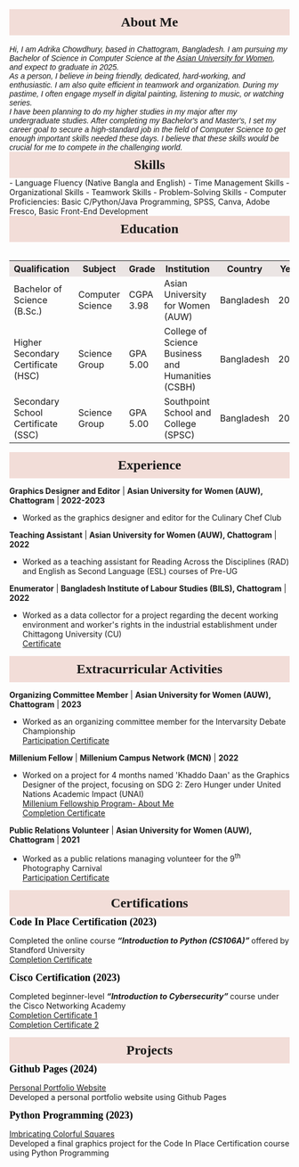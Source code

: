 <div style= "font-family: Garamond; font-size: 170%; background-color: #f2ddd8; text-align: center; padding: 10px;"> <strong> About Me </strong> </div>
 <br>
  <i style= "font-family: Arial;">
    Hi, I am Adrika Chowdhury, based in Chattogram, Bangladesh. I am pursuing my Bachelor of Science in Computer Science at the <a href="https://asian-university.org/">Asian University for Women</a>, and expect to graduate in 2025.<br>As a person, I believe in being friendly, dedicated, hard-working, and enthusiastic. I am also quite efficient in teamwork and organization. During my pastime, I often engage myself in digital painting, listening to music, or watching series.<br>I have been planning to do my higher studies in my major after my undergraduate studies. After completing my Bachelor's and Master's, I set my career goal to secure a high-standard job in the field of Computer Science to get enough important skills needed these days. I believe that these skills would be crucial for me to compete in the challenging world.</i>
<br>
<div style= "font-family: Garamond; font-size: 170%; background-color: #f2ddd8; text-align: center; padding: 10px;"> <strong> Skills </strong> </div>
- Language Fluency (Native Bangla and English)
- Time Management Skills
- Organizational Skills
- Teamwork Skills
- Problem-Solving Skills
- Computer Proficiencies: Basic C/Python/Java Programming, SPSS, Canva, Adobe Fresco, Basic Front-End Development
<br>
<div style= "font-family: Garamond; font-size: 170%; background-color: #f2ddd8; text-align: center; padding: 10px;"> <strong> Education </strong> </div>
<br>
<table>
 <tr>
    <th style = "background-color: #ebe5e4;">Qualification</th>
    <th style = "background-color: #ebe5e4;">Subject</th>
    <th style = "background-color: #ebe5e4;">Grade</th>
    <th style = "background-color: #ebe5e4;">Institution</th>
    <th style = "background-color: #ebe5e4;">Country</th>
    <th style = "background-color: #ebe5e4;">Year</th>
  </tr>
  <tr>
   <td>Bachelor of Science (B.Sc.)</td>
   <td>Computer Science</td>
   <td>CGPA 3.98</td>
   <td>Asian University for Women (AUW)</td>
   <td>Bangladesh</td>
   <td>2025</td>
  </tr>
  <tr>
   <td>Higher Secondary Certificate (HSC)</td>
   <td>Science Group</td>
   <td>GPA 5.00</td>
   <td>College of Science Business and Humanities (CSBH)</td>
   <td>Bangladesh</td>
   <td>2020</td>
  </tr>
  <tr>
   <td>Secondary School Certificate (SSC)</td>
   <td>Science Group</td>
   <td>GPA 5.00</td>
   <td>Southpoint School and College (SPSC)</td>
   <td>Bangladesh</td>
   <td>2018</td>
  </tr>
</table>

<div style= "font-family: Garamond; font-size: 170%; background-color: #f2ddd8; text-align: center; padding: 10px;"> <strong> Experience </strong> </div>

**Graphics Designer and Editor** | **Asian University for Women (AUW), Chattogram** | **2022-2023**
- Worked as the graphics designer and editor for the Culinary Chef Club

**Teaching Assistant** | **Asian University for Women (AUW), Chattogram** | **2022**
- Worked as a teaching assistant for Reading Across the Disciplines (RAD) and English as Second Language (ESL) courses of Pre-UG

**Enumerator** | **Bangladesh Institute of Labour Studies (BILS), Chattogram** | **2022**
- Worked as a data collector for a project regarding the decent working environment and worker's rights in the industrial establishment under Chittagong University (CU) <br>
[Certificate](https://adrikachowdhury.github.io/assets/img/BILS.jpg)

<div style= "font-family: Garamond; font-size: 170%; background-color: #f2ddd8; text-align: center; padding: 10px;"> <strong> Extracurricular Activities </strong> </div>

**Organizing Committee Member** | **Asian University for Women (AUW), Chattogram** | **2023**
- Worked as an organizing committee member for the Intervarsity Debate Championship <br>
[Participation Certificate](https://adrikachowdhury.github.io/assets/img/AUWDS%20OrgCoM.jpg)

**Millenium Fellow** | **Millenium Campus Network (MCN)** | **2022**
- Worked on a project for 4 months named 'Khaddo Daan' as the Graphics Designer of the project, focusing on SDG 2: Zero Hunger under United Nations Academic Impact (UNAI) <br>
[Millenium Fellowship Program- About Me](https://www.millenniumfellows.org/fellow/2022/asian-university/adrika-chowdhury) <br>
[Completion Certificate](https://adrikachowdhury.github.io/assets/img/Millennium%20Fellowship%20Certificate%20-%2022159.pdf)

**Public Relations Volunteer** | **Asian University for Women (AUW), Chattogram** | **2021**
- Worked as a public relations managing volunteer for the 9<sup>th</sup> Photography Carnival <br>
[Participation Certificate](https://adrikachowdhury.github.io/assets/img/AUWPC.jpg)

<div style= "font-family: Garamond; font-size: 170%; background-color: #f2ddd8; text-align: center; padding: 10px;"> <strong> Certifications </strong> </div>
<div style = "color:black; font-family: Copperplate; font-size: 130%;"> <b> Code In Place Certification (2023) </b> </div>

Completed the online course<i> <b> “Introduction to Python (CS106A)” </b> </i> offered by Standford University <br>
[Completion Certificate](https://adrikachowdhury.github.io/assets/img/CIP.png)

<div style = "color:black; font-family: Copperplate; font-size: 130%;"> <b> Cisco Certification (2023) </b> </div>

Completed beginner-level<i> <b> “Introduction to Cybersecurity” </b> </i>course under the Cisco Networking Academy <br>
[Completion Certificate 1](https://adrikachowdhury.github.io/assets/img/Introduction_to_Cybersecurity_Badge20231212-29-lvk384%20-%20Copy.pdf)<br>
[Completion Certificate 2](https://adrikachowdhury.github.io/assets/img/AdrikaChowdhury-Introduction%20to%20-certificate%20-%20Copy.pdf)

<div style= "font-family: Garamond; font-size: 170%; background-color: #f2ddd8; text-align: center; padding: 10px;"> <strong> Projects </strong> </div>
<div style = "color:black; font-family: Copperplate; font-size: 130%;"> <b> Github Pages (2024) </b> </div>

[Personal Portfolio Website](https://adrikachowdhury.github.io/) <br>
Developed a personal portfolio website using Github Pages
<div style = "color:black; font-family: Copperplate; font-size: 130%;"> <b> Python Programming (2023) </b> </div>

[Imbricating Colorful Squares](https://codeinplace.stanford.edu/cip3/share/McylTlErjRhbrGLVtDCS) <br>
Developed a final graphics project for the Code In Place Certification course using Python Programming
